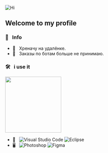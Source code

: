 ![Hi](https://github.githubassets.com/images/mona-whisper.gif)
<h2> Welcome to my profile</h2>
<h3> 👨 &nbsp; Info </h3>

- 🚀 &nbsp; Хреначу на удалёнке.
- 💼 &nbsp; Заказы по ботам больше не принимаю.

<h3> 🛠 &nbsp; i use it </h3>

<a href="https://github.com/JFounder">
  <img height="180em" src="https://github-readme-stats.vercel.app/api/top-langs/?username=JFounder&theme=buefy&layout=compact" />
</a>

<br>

- 🔧 &nbsp;
  ![Visual Studio Code](https://img.shields.io/badge/-Visual%20Studio%20Code-333333?style=flat&logo=visual-studio-code&logoColor=007ACC)
  ![Eclipse](https://img.shields.io/badge/-Eclipse-333333?style=flat&logo=eclipse-ide&logoColor=2C2255)
- 🖥 &nbsp;
  ![Photoshop](https://img.shields.io/badge/-Photoshop-333333?style=flat&logo=adobe-photoshop)
  ![Figma](https://img.shields.io/badge/-Figma-333333?style=flat&logo=figma)

<!--
**JFounder/JFounder** is a ✨ _special_ ✨ repository because its `README.md` (this file) appears on your GitHub profile.

Here are some ideas to get you started:

- 🔭 I’m currently working on ...
- 🌱 I’m currently learning ...
- 👯 I’m looking to collaborate on ...
- 🤔 I’m looking for help with ...
- 💬 Ask me about ...
- 📫 How to reach me: ...
- 😄 Pronouns: ...
- ⚡ Fun fact: ...
-->
